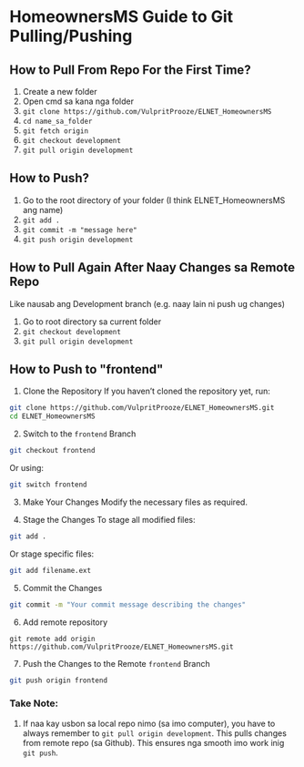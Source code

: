 # HomeownersMS Guide to Git Pulling/Pushing

## How to Pull From Repo For the First Time?

1. Create a new folder
2. Open cmd sa kana nga folder
3. `git clone https://github.com/VulpritProoze/ELNET_HomeownersMS`
4. `cd name_sa_folder`
5. `git fetch origin`
6. `git checkout development`
7. `git pull origin development`


## How to Push?

1. Go to the root directory of your folder (I think ELNET_HomeownersMS ang name)
2. `git add .`
3. `git commit -m "message here"`
4. `git push origin development`

## How to Pull Again After Naay Changes sa Remote Repo
Like nausab ang Development branch (e.g. naay lain ni push ug changes)

1. Go to root directory sa current folder
2. `git checkout development`
3. `git pull origin development`

## How to Push to "frontend"
1. Clone the Repository
If you haven’t cloned the repository yet, run:
```sh
git clone https://github.com/VulpritProoze/ELNET_HomeownersMS.git
cd ELNET_HomeownersMS
```

2. Switch to the `frontend` Branch
```sh
git checkout frontend
```
Or using:
```sh
git switch frontend
```

3. Make Your Changes
Modify the necessary files as required.

4. Stage the Changes
To stage all modified files:
```sh
git add .
```
Or stage specific files:
```sh
git add filename.ext
```

5. Commit the Changes
```sh
git commit -m "Your commit message describing the changes"
```

6. Add remote repository
```
git remote add origin https://github.com/VulpritProoze/ELNET_HomeownersMS.git
```

7. Push the Changes to the Remote `frontend` Branch
```sh
git push origin frontend
```

### Take Note:
 1. If naa kay usbon sa local repo nimo (sa imo computer), you have to always remember to `git pull origin development`. This pulls changes from remote repo (sa Github). This ensures nga smooth imo work inig `git push`.
